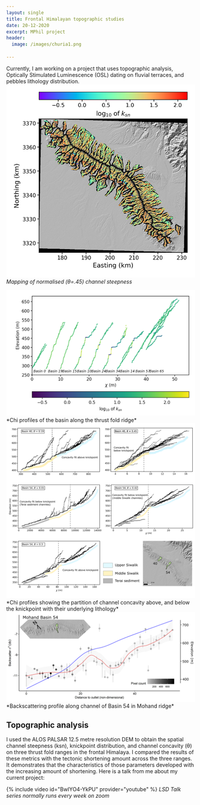 ```yaml
---
layout: single
title: Frontal Himalayan topographic studies
date: 20-12-2020
excerpt: MPhil project
header:
  image: /images/churia1.png

---
```


Currently, I am working on a project that uses topographic analysis, Optically Stimulated Luminescence (OSL) dating on fluvial terraces, and pebbles lithology distribution.
<img src="/images/chi/ksnmohand.png" alt="Alt text"/>
*Mapping of normalised (θ=.45) channel steepness*



<img src="/images/chi/chi3.png" alt="Alt text"/>
*Chi profiles of the basin along the thrust fold ridge*



<img src="/images/chi/concavity_partition_mohand.png" alt="Alt text"/>
*Chi profiles showing the partition of channel concavity above, and below the knickpoint with their underlying lithology*



<img src="/images/chi/backscatter_mohand_basin_54.png" alt="Alt text"/>
*Backscattering profile along channel of Basin 54 in Mohand ridge*


<h2>Topographic analysis</h2>
I used the ALOS PALSAR 12.5 metre resolution DEM to obtain the spatial channel steepness (ksn), knickpoint distribution, and channel concavity (θ) on three thrust fold ranges in the frontal Himalaya. I compared the results of these metrics with the tectonic shortening amount across the three ranges. It demonstrates that the characteristics of those parameters developed with the increasing amount of shortening. 
Here is a talk from me about my current project:

{% include video id="BwIYO4-YkPU" provider="youtube" %}
*LSD Talk series normally runs every week on zoom*

